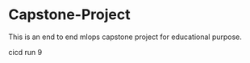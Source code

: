 # Capstone-Project
This is an end to end mlops capstone project for educational purpose.

cicd run 9
